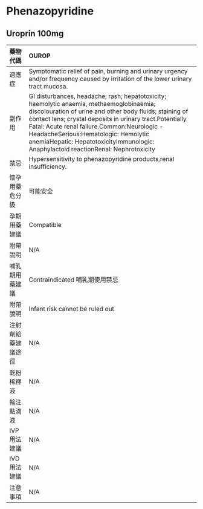 # Phenazopyridine

## Uroprin 100mg

| 藥物代碼 | OUROP |
| :--- | :--- |
| 適應症 | Symptomatic relief of pain, burning and urinary urgency and/or frequency caused by irritation of the lower urinary tract mucosa. |
| 副作用 | GI disturbances, headache; rash; hepatotoxicity; haemolytic anaemia, methaemoglobinaemia; discolouration of urine and other body fluids; staining of contact lens; crystal deposits in urinary tract.Potentially Fatal: Acute renal failure.Common:Neurologic - HeadacheSerious:Hematologic: Hemolytic anemiaHepatic: HepatotoxicityImmunologic: Anaphylactoid reactionRenal: Nephrotoxicity |
| 禁忌 | Hypersensitivity to phenazopyridine products,renal insufficiency. |
| 懷孕用藥危分級 | 可能安全 |
| 孕期用藥建議 | Compatible |
| 附帶說明 | N/A |
| 哺乳期用藥建議 | Contraindicated 哺乳期使用禁忌 |
| 附帶說明 | Infant risk cannot be ruled out |
| 注射劑給藥建議途徑 | N/A |
| 乾粉稀釋液 | N/A |
| 輸注點滴液 | N/A |
| IVP 用法建議 | N/A |
| IVD 用法建議 | N/A |
| 注意事項 | N/A |

